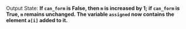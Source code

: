 Output State: **If `can_form` is False, then `m` is increased by 1; if `can_form` is True, `m` remains unchanged. The variable `assigned` now contains the element `a[i]` added to it.**